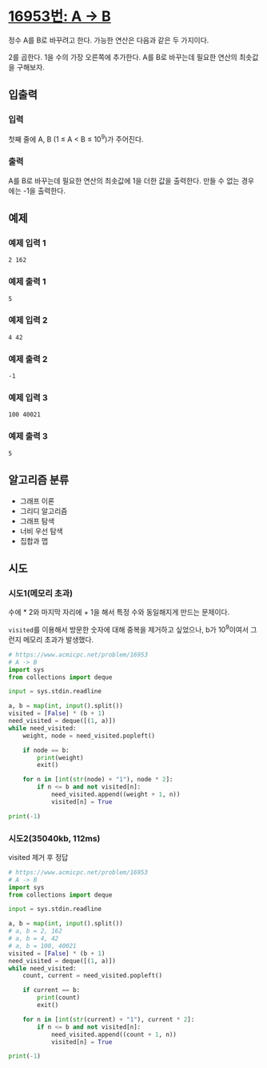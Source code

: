 # [16953번: A → B](https://www.acmicpc.net/problem/16953)

정수 A를 B로 바꾸려고 한다. 가능한 연산은 다음과 같은 두 가지이다.

2를 곱한다.
1을 수의 가장 오른쪽에 추가한다.
A를 B로 바꾸는데 필요한 연산의 최솟값을 구해보자.

## 입출력

### 입력

첫째 줄에 A, B (1 ≤ A < B ≤ 10<sup>9</sup>)가 주어진다.

### 출력

A를 B로 바꾸는데 필요한 연산의 최솟값에 1을 더한 값을 출력한다. 만들 수 없는 경우에는 -1을 출력한다.

## 예제

### 예제 입력 1

```text
2 162
```

### 예제 출력 1

```text
5
```

### 예제 입력 2

```text
4 42
```

### 예제 출력 2

```text
-1
```

### 예제 입력 3

```text
100 40021
```

### 예제 출력 3

```text
5
```

## 알고리즘 분류

- 그래프 이론
- 그리디 알고리즘
- 그래프 탐색
- 너비 우선 탐색
- 집합과 맵

## 시도

### 시도1(메모리 초과)

수에 * 2와 마지막 자리에 + 1을 해서 특정 수와 동일해지게 만드는 문제이다.

`visited`를 이용해서 방문한 숫자에 대해 중복을 제거하고 싶었으나, b가 10<sup>9</sup>이여서 그런지 메모리 초과가 발생했다.

```python
# https://www.acmicpc.net/problem/16953
# A -> B
import sys
from collections import deque

input = sys.stdin.readline

a, b = map(int, input().split())
visited = [False] * (b + 1)
need_visited = deque([(1, a)])
while need_visited:
    weight, node = need_visited.popleft()

    if node == b:
        print(weight)
        exit()

    for n in [int(str(node) + "1"), node * 2]:
        if n <= b and not visited[n]:
            need_visited.append((weight + 1, n))
            visited[n] = True

print(-1)
```

### 시도2(35040kb, 112ms)

visited 제거 후 정답

```python
# https://www.acmicpc.net/problem/16953
# A -> B
import sys
from collections import deque

input = sys.stdin.readline

a, b = map(int, input().split())
# a, b = 2, 162
# a, b = 4, 42
# a, b = 100, 40021
visited = [False] * (b + 1)
need_visited = deque([(1, a)])
while need_visited:
    count, current = need_visited.popleft()

    if current == b:
        print(count)
        exit()

    for n in [int(str(current) + "1"), current * 2]:
        if n <= b and not visited[n]:
            need_visited.append((count + 1, n))
            visited[n] = True

print(-1)
```